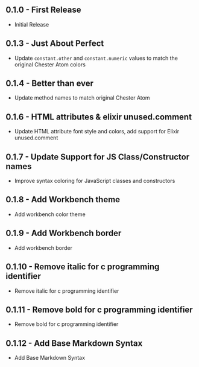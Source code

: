 ## 0.1.0 - First Release
* Initial Release

## 0.1.3 - Just About Perfect

* Update `constant.other` and `constant.numeric` values to match the original Chester Atom colors

## 0.1.4 - Better than ever

* Update method names to match original Chester Atom

## 0.1.6 - HTML attributes & elixir unused.comment

* Update HTML attribute font style and colors, add support for Elixir unused.comment

## 0.1.7 - Update Support for JS Class/Constructor names

* Improve syntax coloring for JavaScript classes and constructors

## 0.1.8 - Add Workbench theme

* Add workbench color theme

## 0.1.9 - Add Workbench border

* Add workbench border

## 0.1.10 - Remove italic for c programming identifier

* Remove italic for c programming identifier

## 0.1.11 - Remove bold for c programming identifier

* Remove bold for c programming identifier

## 0.1.12 - Add Base Markdown Syntax

* Add Base Markdown Syntax
